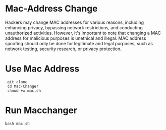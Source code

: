 # Mac-Address Change
Hackers may change MAC addresses for various reasons, including enhancing privacy, bypassing network restrictions, and conducting unauthorized activities. However, it's important to note that changing a MAC address for malicious purposes is unethical and illegal. MAC address spoofing should only be done for legitimate and legal purposes, such as network testing, security research, or privacy protection.


# Use Mac Address
     git clone 
     cd Mac-Changer
     chmod +x mac.sh

# Run Macchanger
    bash mac.sh
    
